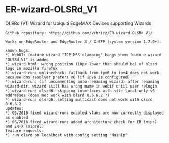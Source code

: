 # ER-wizard-OLSRd_V1
OLSRd (V1) Wizard for Ubiquiti EdgeMAX Devices supporting Wizards

    Github repository: https://github.com/vchrizz/ER-wizard-OLSRd_V1/

    Works on EdgeRouter and EdgeRouter X / X-SFP (system version 1.7.0+).

    known bugs:
    *) WebUI: feature wizard "TCP MSS clamping" hangs when feature wizard "OLSRd_V1" is added
    *) wizard.html: wrong position (10px lower than should be) of olsrd logo in mozilla firefox
    *) wizard-run: onlinecheck: fallback from ipv6 to ipv4 does not work because dns resolver prefers v6 (if ipv6 is configured)
    *) wizard-run: (if uncommenting auto-renaming wizard) after renaming wizard-dir, wizard still has wrong name in webif until user relogin
    *) wizard-run: olsrd6: skipping interfaces with site-local only v6 addresses (does not work with olsrd 0.6.6.2 ?)
    *) wizard-run: olsrd6: setting multicast does not work with olsrd 0.6.6.2
    updates:
    *) 05/2016 fixed wizard-run: enabled vlans are now correctly displayed as enabled
    *) 06/2016 fixed wizard-run: added architecture check for ER (mips) and ER-X (mipsel)
    feature requests:
    *) run olsrd on localhost with config setting "MainIp"
